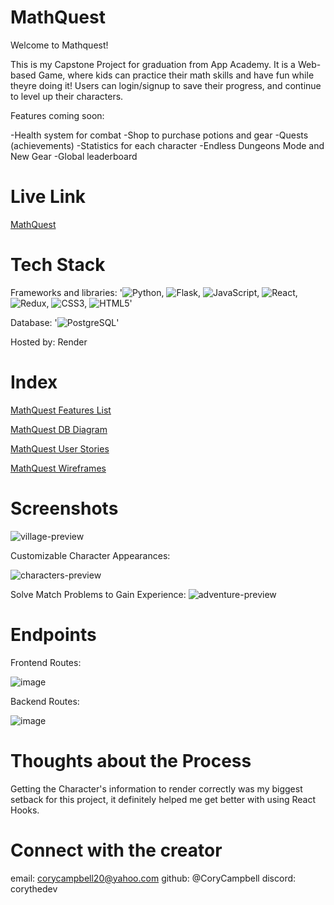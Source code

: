 # MathQuest

Welcome to Mathquest! 

This is my Capstone Project for graduation from App Academy. It is a Web-based Game, where kids can practice their math skills and have fun while theyre doing it!
Users can login/signup to save their progress, and continue to level up their characters.

Features coming soon:

-Health system for combat
-Shop to purchase potions and gear
-Quests (achievements)
-Statistics for each character
-Endless Dungeons Mode and New Gear
-Global leaderboard

# Live Link
[MathQuest](https://mathquest.onrender.com)

# Tech Stack

Frameworks and libraries:
    '![Python](https://a11ybadges.com/badge?logo=python), ![Flask](https://a11ybadges.com/badge?logo=flask), ![JavaScript](https://a11ybadges.com/badge?logo=javascript), ![React](https://a11ybadges.com/badge?logo=react), ![Redux](https://a11ybadges.com/badge?logo=redux), ![CSS3](https://a11ybadges.com/badge?logo=css3), ![HTML5](https://a11ybadges.com/badge?logo=html5)'

Database:
    '![PostgreSQL](https://a11ybadges.com/badge?logo=postgresql)'

Hosted by: Render

# Index

[MathQuest Features List](https://github.com/CoryCampbell/Math-Quest/wiki/Feature-List)

[MathQuest DB Diagram](https://github.com/CoryCampbell/Math-Quest/wiki/MathQuest-DB-Diagram)

[MathQuest User Stories](https://github.com/CoryCampbell/Math-Quest/wiki/MathQuest-User-Stories)

[MathQuest Wireframes](https://github.com/CoryCampbell/Math-Quest/wiki/MathQuest-Wireframes)

# Screenshots

![village-preview](https://github.com/CoryCampbell/Math-Quest/assets/110738538/fede2f86-8d76-4665-a2a8-ced07d2eddb2)

Customizable Character Appearances:

![characters-preview](https://github.com/CoryCampbell/Math-Quest/assets/110738538/f8cd9bb3-655c-4828-900f-e78dadaf2494)

Solve Match Problems to Gain Experience: 
![adventure-preview](https://github.com/CoryCampbell/Math-Quest/assets/110738538/3e1470d4-ae36-4c54-938d-e1c4635a85ac)



# Endpoints
Frontend Routes:

![image](https://github.com/CoryCampbell/Math-Quest/assets/110738538/2180017c-97ae-42d3-b40d-b0b74f6a8c39)


Backend Routes: 

![image](https://github.com/CoryCampbell/Math-Quest/assets/110738538/fc893d27-4664-4979-92ae-b599a10a5963)


# Thoughts about the Process

Getting the Character's information to render correctly was my biggest setback for this project, it definitely helped me get better with using React Hooks.

# Connect with the creator
email: corycampbell20@yahoo.com
github: @CoryCampbell
discord: corythedev
